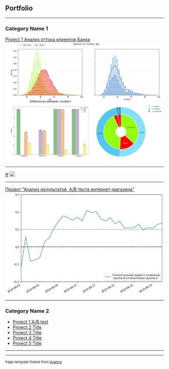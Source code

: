 ## Portfolio

---

### Category Name 1 

[Project 1 Анализ оттока клиентов Банка](churn_final.md)
<img src="images/img_churn_pro.png?raw=true"/>

---
[ff](/pdf/sample_presentation.pdf)
<img src="images/dummy_thumbnail.jpg?raw=true"/>

---
[Проект "Анализ результатов  A/B теста интернет-магазина"](project_1.md)
<img src="images/ab_conv.png?raw=true"/>

---

### Category Name 2

- [Project 1 A/B test](https://github.com/annlucic/yandex_praktikum/blob/master/ab_testing.ipynb)
- [Project 2 Title](http://example.com/)
- [Project 3 Title](http://example.com/)
- [Project 4 Title](http://example.com/)
- [Project 5 Title](http://example.com/)

---




---
<p style="font-size:11px">Page template forked from <a href="https://github.com/evanca/quick-portfolio">evanca</a></p>
<!-- Remove above link if you don't want to attibute -->

